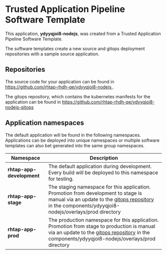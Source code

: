 # Trusted Application Pipeline Software Template

This application, **ydyyqjoi8-nodejs**, was created from a Trusted Application Pipeline Software Template.

The software templates create a new source and gitops deployment repositories with a sample source application. 

## Repositories

The source code for your application can be found in [https://github.com/rhtap-rhdh-qe/ydyyqjoi8-nodejs ](https://github.com/rhtap-rhdh-qe/ydyyqjoi8-nodejs ).
 
The gitops repository, which contains the kubernetes manifests for the application can be found in 
[https://github.com/rhtap-rhdh-qe/ydyyqjoi8-nodejs-gitops ](https://github.com/rhtap-rhdh-qe/ydyyqjoi8-nodejs-gitops ) 

## Application namespaces 

The default application will be found in the following namespaces. Applications can be deployed into unique namespaces or multiple software templates can also bet generated into the same group namespaces.  

|  Namespace   |  Description   |  
| -------- | -------- |   
| **rhtap-app-development** | The default application during development. Every build will be deployed to this namespace for testing. | 
| **rhtap-app-stage** | The staging namespace for this application. Promotion from development to stage is manual via an update to the [gitops repository](https://github.com/rhtap-rhdh-qe/ydyyqjoi8-nodejs-gitops ) in the components/ydyyqjoi8-nodejs/overlays/prod directory |  
| **rhtap-app-prod** | The production namespace for this application. Promotion from stage to production is manual via an update to the [gitops repository](https://github.com/rhtap-rhdh-qe/ydyyqjoi8-nodejs-gitops ) in the components/ydyyqjoi8-nodejs/overlays/prod directory | 